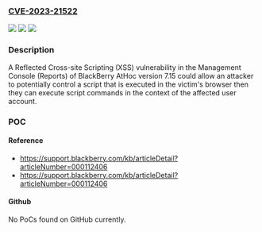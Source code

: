### [CVE-2023-21522](https://cve.mitre.org/cgi-bin/cvename.cgi?name=CVE-2023-21522)
![](https://img.shields.io/static/v1?label=Product&message=AtHoc&color=blue)
![](https://img.shields.io/static/v1?label=Version&message=%3D%207.15%20&color=brighgreen)
![](https://img.shields.io/static/v1?label=Vulnerability&message=n%2Fa&color=brighgreen)

### Description

A Reflected Cross-site Scripting (XSS) vulnerability in the Management Console (Reports) of BlackBerry AtHoc version 7.15 could allow an attacker to potentially control a script that is executed in the victim's browser then they can execute script commands in the context of the affected user account. 

### POC

#### Reference
- https://support.blackberry.com/kb/articleDetail?articleNumber=000112406
- https://support.blackberry.com/kb/articleDetail?articleNumber=000112406

#### Github
No PoCs found on GitHub currently.

